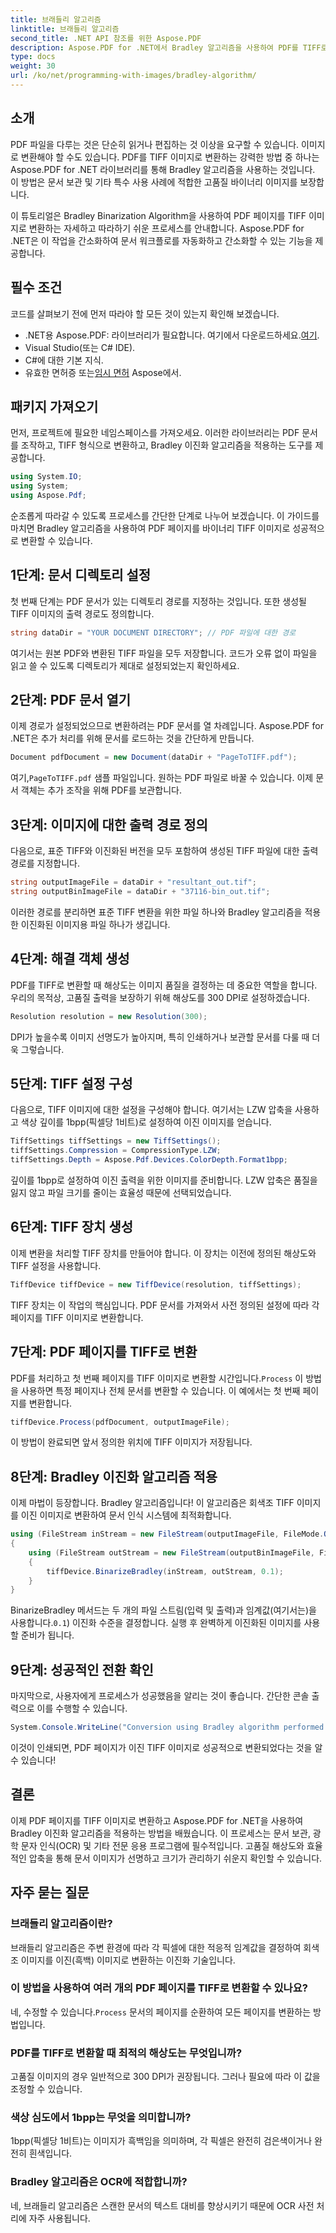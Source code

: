 ```yaml
---
title: 브래들리 알고리즘
linktitle: 브래들리 알고리즘
second_title: .NET API 참조를 위한 Aspose.PDF
description: Aspose.PDF for .NET에서 Bradley 알고리즘을 사용하여 PDF를 TIFF로 변환하는 방법을 알아보세요. 원활한 변환을 위한 단계별 가이드, 필수 조건 및 FAQ.
type: docs
weight: 30
url: /ko/net/programming-with-images/bradley-algorithm/
---
```

## 소개

PDF 파일을 다루는 것은 단순히 읽거나 편집하는 것 이상을 요구할 수 있습니다. 이미지로 변환해야 할 수도 있습니다. PDF를 TIFF 이미지로 변환하는 강력한 방법 중 하나는 Aspose.PDF for .NET 라이브러리를 통해 Bradley 알고리즘을 사용하는 것입니다. 이 방법은 문서 보관 및 기타 특수 사용 사례에 적합한 고품질 바이너리 이미지를 보장합니다.

이 튜토리얼은 Bradley Binarization Algorithm을 사용하여 PDF 페이지를 TIFF 이미지로 변환하는 자세하고 따라하기 쉬운 프로세스를 안내합니다. Aspose.PDF for .NET은 이 작업을 간소화하여 문서 워크플로를 자동화하고 간소화할 수 있는 기능을 제공합니다.

## 필수 조건

코드를 살펴보기 전에 먼저 따라야 할 모든 것이 있는지 확인해 보겠습니다.

-  .NET용 Aspose.PDF: 라이브러리가 필요합니다. 여기에서 다운로드하세요.[여기](https://releases.aspose.com/pdf/net/).
- Visual Studio(또는 C# IDE).
- C#에 대한 기본 지식.
-  유효한 면허증 또는[임시 면허](https://purchase.aspose.com/temporary-license/) Aspose에서.

## 패키지 가져오기

먼저, 프로젝트에 필요한 네임스페이스를 가져오세요. 이러한 라이브러리는 PDF 문서를 조작하고, TIFF 형식으로 변환하고, Bradley 이진화 알고리즘을 적용하는 도구를 제공합니다.

```csharp
using System.IO;
using System;
using Aspose.Pdf;
```

순조롭게 따라갈 수 있도록 프로세스를 간단한 단계로 나누어 보겠습니다. 이 가이드를 마치면 Bradley 알고리즘을 사용하여 PDF 페이지를 바이너리 TIFF 이미지로 성공적으로 변환할 수 있습니다.

## 1단계: 문서 디렉토리 설정

첫 번째 단계는 PDF 문서가 있는 디렉토리 경로를 지정하는 것입니다. 또한 생성될 TIFF 이미지의 출력 경로도 정의합니다.

```csharp
string dataDir = "YOUR DOCUMENT DIRECTORY"; // PDF 파일에 대한 경로
```

여기서는 원본 PDF와 변환된 TIFF 파일을 모두 저장합니다. 코드가 오류 없이 파일을 읽고 쓸 수 있도록 디렉토리가 제대로 설정되었는지 확인하세요.

## 2단계: PDF 문서 열기

이제 경로가 설정되었으므로 변환하려는 PDF 문서를 열 차례입니다. Aspose.PDF for .NET은 추가 처리를 위해 문서를 로드하는 것을 간단하게 만듭니다.

```csharp
Document pdfDocument = new Document(dataDir + "PageToTIFF.pdf");
```

 여기,`PageToTIFF.pdf` 샘플 파일입니다. 원하는 PDF 파일로 바꿀 수 있습니다. 이제 문서 객체는 추가 조작을 위해 PDF를 보관합니다.

## 3단계: 이미지에 대한 출력 경로 정의

다음으로, 표준 TIFF와 이진화된 버전을 모두 포함하여 생성된 TIFF 파일에 대한 출력 경로를 지정합니다.

```csharp
string outputImageFile = dataDir + "resultant_out.tif";
string outputBinImageFile = dataDir + "37116-bin_out.tif";
```

이러한 경로를 분리하면 표준 TIFF 변환을 위한 파일 하나와 Bradley 알고리즘을 적용한 이진화된 이미지용 파일 하나가 생깁니다.

## 4단계: 해결 객체 생성

PDF를 TIFF로 변환할 때 해상도는 이미지 품질을 결정하는 데 중요한 역할을 합니다. 우리의 목적상, 고품질 출력을 보장하기 위해 해상도를 300 DPI로 설정하겠습니다.

```csharp
Resolution resolution = new Resolution(300);
```

DPI가 높을수록 이미지 선명도가 높아지며, 특히 인쇄하거나 보관할 문서를 다룰 때 더욱 그렇습니다.

## 5단계: TIFF 설정 구성

다음으로, TIFF 이미지에 대한 설정을 구성해야 합니다. 여기서는 LZW 압축을 사용하고 색상 깊이를 1bpp(픽셀당 1비트)로 설정하여 이진 이미지를 얻습니다.

```csharp
TiffSettings tiffSettings = new TiffSettings();
tiffSettings.Compression = CompressionType.LZW;
tiffSettings.Depth = Aspose.Pdf.Devices.ColorDepth.Format1bpp;
```

깊이를 1bpp로 설정하여 이진 출력을 위한 이미지를 준비합니다. LZW 압축은 품질을 잃지 않고 파일 크기를 줄이는 효율성 때문에 선택되었습니다.

## 6단계: TIFF 장치 생성

이제 변환을 처리할 TIFF 장치를 만들어야 합니다. 이 장치는 이전에 정의된 해상도와 TIFF 설정을 사용합니다.

```csharp
TiffDevice tiffDevice = new TiffDevice(resolution, tiffSettings);
```

TIFF 장치는 이 작업의 핵심입니다. PDF 문서를 가져와서 사전 정의된 설정에 따라 각 페이지를 TIFF 이미지로 변환합니다.

## 7단계: PDF 페이지를 TIFF로 변환

 PDF를 처리하고 첫 번째 페이지를 TIFF 이미지로 변환할 시간입니다.`Process` 이 방법을 사용하면 특정 페이지나 전체 문서를 변환할 수 있습니다. 이 예에서는 첫 번째 페이지를 변환합니다.

```csharp
tiffDevice.Process(pdfDocument, outputImageFile);
```

이 방법이 완료되면 앞서 정의한 위치에 TIFF 이미지가 저장됩니다.

## 8단계: Bradley 이진화 알고리즘 적용

이제 마법이 등장합니다. Bradley 알고리즘입니다! 이 알고리즘은 회색조 TIFF 이미지를 이진 이미지로 변환하여 문서 인식 시스템에 최적화합니다.

```csharp
using (FileStream inStream = new FileStream(outputImageFile, FileMode.Open))
{
    using (FileStream outStream = new FileStream(outputBinImageFile, FileMode.Create))
    {
        tiffDevice.BinarizeBradley(inStream, outStream, 0.1);
    }
}
```

 BinarizeBradley 메서드는 두 개의 파일 스트림(입력 및 출력)과 임계값(여기서는)을 사용합니다.`0.1`) 이진화 수준을 결정합니다. 실행 후 완벽하게 이진화된 이미지를 사용할 준비가 됩니다.

## 9단계: 성공적인 전환 확인

마지막으로, 사용자에게 프로세스가 성공했음을 알리는 것이 좋습니다. 간단한 콘솔 출력으로 이를 수행할 수 있습니다.

```csharp
System.Console.WriteLine("Conversion using Bradley algorithm performed successfully!");
```

이것이 인쇄되면, PDF 페이지가 이진 TIFF 이미지로 성공적으로 변환되었다는 것을 알 수 있습니다!

## 결론

이제 PDF 페이지를 TIFF 이미지로 변환하고 Aspose.PDF for .NET을 사용하여 Bradley 이진화 알고리즘을 적용하는 방법을 배웠습니다. 이 프로세스는 문서 보관, 광학 문자 인식(OCR) 및 기타 전문 응용 프로그램에 필수적입니다. 고품질 해상도와 효율적인 압축을 통해 문서 이미지가 선명하고 크기가 관리하기 쉬운지 확인할 수 있습니다.

## 자주 묻는 질문

### 브래들리 알고리즘이란?
브래들리 알고리즘은 주변 환경에 따라 각 픽셀에 대한 적응적 임계값을 결정하여 회색조 이미지를 이진(흑백) 이미지로 변환하는 이진화 기술입니다.

### 이 방법을 사용하여 여러 개의 PDF 페이지를 TIFF로 변환할 수 있나요?
 네, 수정할 수 있습니다.`Process` 문서의 페이지를 순환하여 모든 페이지를 변환하는 방법입니다.

### PDF를 TIFF로 변환할 때 최적의 해상도는 무엇입니까?
고품질 이미지의 경우 일반적으로 300 DPI가 권장됩니다. 그러나 필요에 따라 이 값을 조정할 수 있습니다.

### 색상 심도에서 1bpp는 무엇을 의미합니까?
1bpp(픽셀당 1비트)는 이미지가 흑백임을 의미하며, 각 픽셀은 완전히 검은색이거나 완전히 흰색입니다.

### Bradley 알고리즘은 OCR에 적합합니까?
네, 브래들리 알고리즘은 스캔한 문서의 텍스트 대비를 향상시키기 때문에 OCR 사전 처리에 자주 사용됩니다.